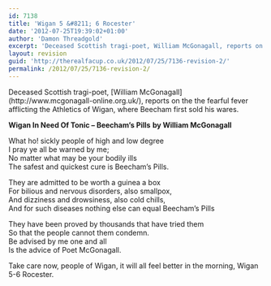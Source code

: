```yaml
---
id: 7138
title: 'Wigan 5 &#8211; 6 Rocester'
date: '2012-07-25T19:39:02+01:00'
author: 'Damon Threadgold'
excerpt: 'Deceased Scottish tragi-poet, William McGonagall, reports on the the fearful fever afflicting the Athletics of Wigan, where Beecham first sold his wares.'
layout: revision
guid: 'http://therealfacup.co.uk/2012/07/25/7136-revision-2/'
permalink: /2012/07/25/7136-revision-2/
---
```


<div>Deceased Scottish tragi-poet, [William McGonagall](http://www.mcgonagall-online.org.uk/), reports on the the fearful fever afflicting the Athletics of Wigan, where Beecham first sold his wares.

**Wigan In Need Of Tonic – Beecham’s Pills** **by William McGonagall**

What ho! sickly people of high and low degree  
I pray ye all be warned by me;  
No matter what may be your bodily ills  
The safest and quickest cure is Beecham’s Pills.

They are admitted to be worth a guinea a box  
For bilious and nervous disorders, also smallpox,  
And dizziness and drowsiness, also cold chills,  
And for such diseases nothing else can equal Beecham’s Pills

They have been proved by thousands that have tried them  
So that the people cannot them condemn.  
Be advised by me one and all  
Is the advice of Poet McGonagall.

Take care now, people of Wigan, it will all feel better in the morning, Wigan 5-6 Rocester.

</div>